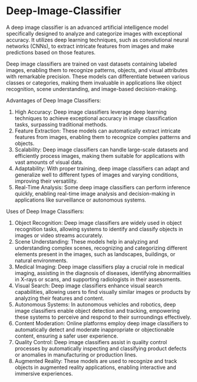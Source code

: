 # Deep-Image-Classifier

A deep image classifier is an advanced artificial intelligence model specifically designed to analyze and categorize images with exceptional accuracy. It utilizes deep learning techniques, such as convolutional neural networks (CNNs), to extract intricate features from images and make predictions based on those features.

Deep image classifiers are trained on vast datasets containing labeled images, enabling them to recognize patterns, objects, and visual attributes with remarkable precision. These models can differentiate between various classes or categories, making them invaluable in applications like object recognition, scene understanding, and image-based decision-making.

Advantages of Deep Image Classifiers:
1. High Accuracy: Deep image classifiers leverage deep learning techniques to achieve exceptional accuracy in image classification tasks, surpassing traditional methods.
2. Feature Extraction: These models can automatically extract intricate features from images, enabling them to recognize complex patterns and objects.
3. Scalability: Deep image classifiers can handle large-scale datasets and efficiently process images, making them suitable for applications with vast amounts of visual data.
4. Adaptability: With proper training, deep image classifiers can adapt and generalize well to different types of images and varying conditions, improving their versatility.
5. Real-Time Analysis: Some deep image classifiers can perform inference quickly, enabling real-time image analysis and decision-making in applications like surveillance or autonomous systems.

Uses of Deep Image Classifiers:
1. Object Recognition: Deep image classifiers are widely used in object recognition tasks, allowing systems to identify and classify objects in images or video streams accurately.
2. Scene Understanding: These models help in analyzing and understanding complex scenes, recognizing and categorizing different elements present in the images, such as landscapes, buildings, or natural environments.
3. Medical Imaging: Deep image classifiers play a crucial role in medical imaging, assisting in the diagnosis of diseases, identifying abnormalities in X-rays or scans, and supporting radiologists in their assessments.
4. Visual Search: Deep image classifiers enhance visual search capabilities, allowing users to find visually similar images or products by analyzing their features and content.
5. Autonomous Systems: In autonomous vehicles and robotics, deep image classifiers enable object detection and tracking, empowering these systems to perceive and respond to their surroundings effectively.
6. Content Moderation: Online platforms employ deep image classifiers to automatically detect and moderate inappropriate or objectionable content, ensuring a safer user experience.
7. Quality Control: Deep image classifiers assist in quality control processes by automatically inspecting and classifying product defects or anomalies in manufacturing or production lines.
8. Augmented Reality: These models are used to recognize and track objects in augmented reality applications, enabling interactive and immersive experiences.
